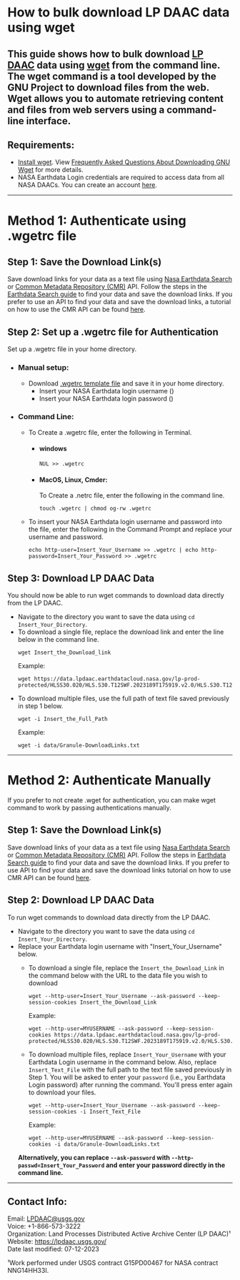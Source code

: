 # How to bulk download LP DAAC data using wget  

This guide shows how to bulk download [LP DAAC](https://lpdaac.usgs.gov/) data using [wget](https://www.gnu.org/software/wget/) from the command line. The wget command is a tool developed by the GNU Project to download files from the web. Wget allows you to automate retrieving content and files from web servers using a command-line interface. 
---

## Requirements:
- [Install wget](https://ftp.gnu.org/gnu/wget/). View [Frequently Asked Questions About Downloading GNU Wget](http://wget.addictivecode.org/FrequentlyAskedQuestions.html#download) for more details.
- NASA Earthdata Login credentials are required to access data from all NASA DAACs. You can create an account [here](https://urs.earthdata.nasa.gov/users/new).
---

# Method 1: Authenticate using .wgetrc file
## Step 1: Save the Download Link(s)  

Save download links for your data as a text file using [Nasa Earthdata Search](https://search.earthdata.nasa.gov/search) or [Common Metadata Repository (CMR)](https://www.earthdata.nasa.gov/eosdis/science-system-description/eosdis-components/cmr) API. Follow the steps in the [Earthdata Search guide](https://github.com/nasa/EMIT-Data-Resources/blob/main/guides/Getting_EMIT_Data_using_EarthData_Search.md) to find your data and save the download links. If you prefer to use an API to find your data and save the download links, a tutorial on how to use the CMR API can be found [here](https://github.com/nasa/LPDAAC-Data-Resources/blob/main/python/tutorials/Data_Discovery_CMR_API_Request.ipynb). 


## Step 2: Set up a .wgetrc file for Authentication

Set up a .wgetrc file in your home directory.

- ### Manual setup:
  - Download [.wgetrc template file](https://github.com/nasa/LPDAAC-Data-Resources/tree/main/data/.wgetrc) and save it in your home directory.
    - Insert your NASA Earthdata login username (<USERNAME>)
    - Insert your NASA Earthdata login password (<PASSWORD>)


- ### Command Line:
  - To Create a .wgetrc file, enter the following in Terminal.
    - #### windows
      ```text
      NUL >> .wgetrc
      ```
    - #### MacOS, Linux, Cmder:

      To Create a .netrc file, enter the following in the command line. 
      ```text
      touch .wgetrc | chmod og-rw .wgetrc
      ```
  - To insert your NASA Earthdata login username and password into the file, enter the following in the Command Prompt and replace your username and password.

      ```text
      echo http-user=Insert_Your_Username >> .wgetrc | echo http-password=Insert_Your_Password >> .wgetrc
      ```

## Step 3: Download LP DAAC Data

You should now be able to run wget commands to download data directly from the LP DAAC. 
- Navigate to the directory you want to save the data using `cd Insert_Your_Directory`.
- To download a single file, replace the download link and enter the line below in the command line.
  ```text
  wget Insert_the_Download_link
  ``` 
  Example:
  ```text
  wget https://data.lpdaac.earthdatacloud.nasa.gov/lp-prod-protected/HLSS30.020/HLS.S30.T12SWF.2023189T175919.v2.0/HLS.S30.T12SWF.2023189T175919.v2.0.B08.tif 
  ``` 
- To download multiple files, use the full path of text file saved previously in step 1 below. 
  ```text
  wget -i Insert_the_Full_Path
  ``` 
  Example:
  ```text
  wget -i data/Granule-DownloadLinks.txt

  ```

---
# Method 2: Authenticate Manually

If you prefer to not create .wget for authentication, you can make wget command to work by passing authentications manually.

## Step 1: Save the Download Link(s)  

Save download links of your data as a text file using [Nasa Earthdata Search](https://search.earthdata.nasa.gov/search) or [Common Metadata Repository (CMR)](https://www.earthdata.nasa.gov/eosdis/science-system-description/eosdis-components/cmr) API. Follow the steps in [Earthdata Search guide](https://github.com/nasa/EMIT-Data-Resources/blob/main/guides/Getting_EMIT_Data_using_EarthData_Search.md) to find your data and save the download links. If you prefer to use API to find your data and save the download links tutorial on how to use CMR API can be found [here](https://github.com/nasa/LPDAAC-Data-Resources/blob/main/python/tutorials/Data_Discovery_CMR_API_Request.ipynb). 


## Step 2: Download LP DAAC Data

To run wget commands to download data directly from the LP DAAC. 

- Navigate to the directory you want to save the data using `cd Insert_Your_Directory`.
- Replace your Earthdata login username with "Insert_Your_Username" below.
  - To download a single file, replace the `Insert_the_Download_Link`  in the command below with the URL to the data file you wish to download
    ```
    wget --http-user=Insert_Your_Username --ask-password --keep-session-cookies Insert_the_Download_Link
    ```
     Example:
    ```
    wget --http-user=MYUSERNAME --ask-password --keep-session-cookies https://data.lpdaac.earthdatacloud.nasa.gov/lp-prod-protected/HLSS30.020/HLS.S30.T12SWF.2023189T175919.v2.0/HLS.S30.T12SWF.2023189T175919.v2.0.B08.tif
    ```
  
  - To download multiple files, replace `Insert_Your_Username` with your Earthdata Login username in the command below. Also, replace `Insert_Text_File` with the full path to the text file saved previously in Step 1. You will be asked to enter your `password` (i.e., you Earthdata Login password) after running the command. You'll press enter again to download your files.  
  
    ```
    wget --http-user=Insert_Your_Username --ask-password --keep-session-cookies -i Insert_Text_File
    ```

    Example:
    ```
    wget --http-user=MYUSERNAME --ask-password --keep-session-cookies -i data/Granule-DownloadLinks.txt
    ```
  **Alternatively, you can replace `--ask-password` with `--http-passwd=Insert_Your_Password` and enter your password directly in the command line.** 

---

## Contact Info:  

Email: LPDAAC@usgs.gov  
Voice: +1-866-573-3222  
Organization: Land Processes Distributed Active Archive Center (LP DAAC)¹  
Website: <https://lpdaac.usgs.gov/>  
Date last modified: 07-12-2023  

¹Work performed under USGS contract G15PD00467 for NASA contract NNG14HH33I.  
